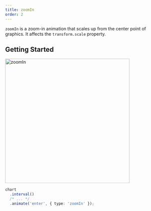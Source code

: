 ```yaml
---
title: zoomIn
order: 2
---
```


`zoomIn` is a zoom-in animation that scales up from the center point of graphics. It affects the `transform.scale` property.

## Getting Started

<img alt="zoomIn" src="https://gw.alipayobjects.com/mdn/rms_f5c722/afts/img/A*wc4dQp4E6vkAAAAAAAAAAABkARQnAQ" width="400" />

```ts
chart
  .interval()
  /* ... */
  .animate('enter', { type: 'zoomIn' });
```
